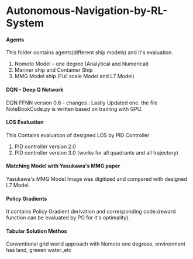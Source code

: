 # Autonomous-Navigation-by-RL-System
#### Agents ####
This folder contains agents(different ship models) and it's evaluation.
  1. Nomoto Model - one degree (Analytical and Numerical)
  2. Mariner ship and Container Ship
  3. MMG Model ship  (Full scale Model and L7 Model)
#### DQN - Deep Q Network ####


DQN FFNN version 0.6 - changes :  Lastly Updated one. the file NoteBookCode.py is written based on training with GPU.

#### LOS Evaluation ####
This Contains evaluation of designed LOS by PID Controller
  1. PID controller version 2.0
  2. PID controller version 3.0 (works for all quadrants and all trajectory)
  
 #### Matching Model with Yasukawa's MMG paper ####
 Yasukawa's MMG Model Image was digitized and compared with designed L7 Model.
 
 #### Policy Gradients ####
 It contains Policy Gradient derivation and corresponding code.(reward function can be evaluated by PG for it's optimality).
 
 
 #### Tabular Solution Methos ####
 Conventional grid world approach with Nomoto one degreee, environment has land, greeen water.,etc 
 
 
